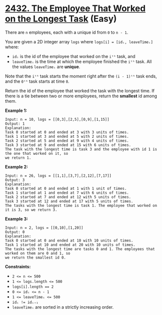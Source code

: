 # [2432. The Employee That Worked on the Longest Task][link] (Easy)

[link]: https://leetcode.com/problems/the-employee-that-worked-on-the-longest-task/

There are `n` employees, each with a unique id from `0` to `n - 1`.

You are given a 2D integer array `logs` where `logs[i] = [idᵢ, leaveTimeᵢ]` where:

- `idᵢ` is the id of the employee that worked on the `iᵗʰ` task, and
- `leaveTimeᵢ` is the time at which the employee finished the `iᵗʰ` task. All the values `leaveTimeᵢ`
are **unique**.

Note that the `iᵗʰ` task starts the moment right after the `(i - 1)ᵗʰ` task ends, and the `0ᵗʰ` task
starts at time `0`.

Return the id of the employee that worked the task with the longest time. If there is a tie between
two or more employees, return the **smallest** id among them.

**Example 1:**

```
Input: n = 10, logs = [[0,3],[2,5],[0,9],[1,15]]
Output: 1
Explanation:
Task 0 started at 0 and ended at 3 with 3 units of times.
Task 1 started at 3 and ended at 5 with 2 units of times.
Task 2 started at 5 and ended at 9 with 4 units of times.
Task 3 started at 9 and ended at 15 with 6 units of times.
The task with the longest time is task 3 and the employee with id 1 is the one that worked on it, so
we return 1.
```

**Example 2:**

```
Input: n = 26, logs = [[1,1],[3,7],[2,12],[7,17]]
Output: 3
Explanation:
Task 0 started at 0 and ended at 1 with 1 unit of times.
Task 1 started at 1 and ended at 7 with 6 units of times.
Task 2 started at 7 and ended at 12 with 5 units of times.
Task 3 started at 12 and ended at 17 with 5 units of times.
The tasks with the longest time is task 1. The employee that worked on it is 3, so we return 3.
```

**Example 3:**

```
Input: n = 2, logs = [[0,10],[1,20]]
Output: 0
Explanation:
Task 0 started at 0 and ended at 10 with 10 units of times.
Task 1 started at 10 and ended at 20 with 10 units of times.
The tasks with the longest time are tasks 0 and 1. The employees that worked on them are 0 and 1, so
we return the smallest id 0.
```

**Constraints:**

- `2 <= n <= 500`
- `1 <= logs.length <= 500`
- `logs[i].length == 2`
- `0 <= idᵢ <= n - 1`
- `1 <= leaveTimeᵢ <= 500`
- `idᵢ != idᵢ₊₁`
- `leaveTimeᵢ` are sorted in a strictly increasing order.
